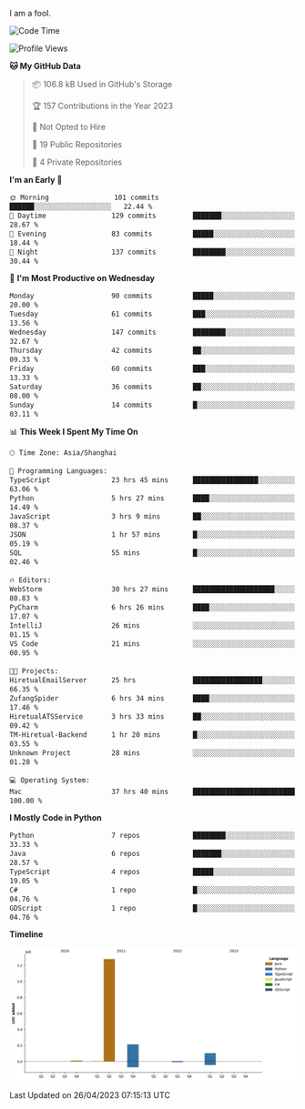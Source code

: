 I am a fool.

<!--START_SECTION:waka-->
![Code Time](http://img.shields.io/badge/Code%20Time-360%20hrs%2040%20mins-blue)

![Profile Views](http://img.shields.io/badge/Profile%20Views-6-blue)

**🐱 My GitHub Data** 

> 📦 106.8 kB Used in GitHub's Storage 
 > 
> 🏆 157 Contributions in the Year 2023
 > 
> 🚫 Not Opted to Hire
 > 
> 📜 19 Public Repositories 
 > 
> 🔑 4 Private Repositories 
 > 
**I'm an Early 🐤** 

```text
🌞 Morning                101 commits         ██████░░░░░░░░░░░░░░░░░░░   22.44 % 
🌆 Daytime                129 commits         ███████░░░░░░░░░░░░░░░░░░   28.67 % 
🌃 Evening                83 commits          █████░░░░░░░░░░░░░░░░░░░░   18.44 % 
🌙 Night                  137 commits         ████████░░░░░░░░░░░░░░░░░   30.44 % 
```
📅 **I'm Most Productive on Wednesday** 

```text
Monday                   90 commits          █████░░░░░░░░░░░░░░░░░░░░   20.00 % 
Tuesday                  61 commits          ███░░░░░░░░░░░░░░░░░░░░░░   13.56 % 
Wednesday                147 commits         ████████░░░░░░░░░░░░░░░░░   32.67 % 
Thursday                 42 commits          ██░░░░░░░░░░░░░░░░░░░░░░░   09.33 % 
Friday                   60 commits          ███░░░░░░░░░░░░░░░░░░░░░░   13.33 % 
Saturday                 36 commits          ██░░░░░░░░░░░░░░░░░░░░░░░   08.00 % 
Sunday                   14 commits          █░░░░░░░░░░░░░░░░░░░░░░░░   03.11 % 
```


📊 **This Week I Spent My Time On** 

```text
🕑︎ Time Zone: Asia/Shanghai

💬 Programming Languages: 
TypeScript               23 hrs 45 mins      ████████████████░░░░░░░░░   63.06 % 
Python                   5 hrs 27 mins       ████░░░░░░░░░░░░░░░░░░░░░   14.49 % 
JavaScript               3 hrs 9 mins        ██░░░░░░░░░░░░░░░░░░░░░░░   08.37 % 
JSON                     1 hr 57 mins        █░░░░░░░░░░░░░░░░░░░░░░░░   05.19 % 
SQL                      55 mins             █░░░░░░░░░░░░░░░░░░░░░░░░   02.46 % 

🔥 Editors: 
WebStorm                 30 hrs 27 mins      ████████████████████░░░░░   80.83 % 
PyCharm                  6 hrs 26 mins       ████░░░░░░░░░░░░░░░░░░░░░   17.07 % 
IntelliJ                 26 mins             ░░░░░░░░░░░░░░░░░░░░░░░░░   01.15 % 
VS Code                  21 mins             ░░░░░░░░░░░░░░░░░░░░░░░░░   00.95 % 

🐱‍💻 Projects: 
HiretualEmailServer      25 hrs              █████████████████░░░░░░░░   66.35 % 
ZufangSpider             6 hrs 34 mins       ████░░░░░░░░░░░░░░░░░░░░░   17.46 % 
HiretualATSService       3 hrs 33 mins       ██░░░░░░░░░░░░░░░░░░░░░░░   09.42 % 
TM-Hiretual-Backend      1 hr 20 mins        █░░░░░░░░░░░░░░░░░░░░░░░░   03.55 % 
Unknown Project          28 mins             ░░░░░░░░░░░░░░░░░░░░░░░░░   01.28 % 

💻 Operating System: 
Mac                      37 hrs 40 mins      █████████████████████████   100.00 % 
```

**I Mostly Code in Python** 

```text
Python                   7 repos             ████████░░░░░░░░░░░░░░░░░   33.33 % 
Java                     6 repos             ███████░░░░░░░░░░░░░░░░░░   28.57 % 
TypeScript               4 repos             █████░░░░░░░░░░░░░░░░░░░░   19.05 % 
C#                       1 repo              █░░░░░░░░░░░░░░░░░░░░░░░░   04.76 % 
GDScript                 1 repo              █░░░░░░░░░░░░░░░░░░░░░░░░   04.76 % 
```



**Timeline**

![Lines of Code chart](https://raw.githubusercontent.com/VeejaLiu/VeejaLiu/master/assets/bar_graph.png)


 Last Updated on 26/04/2023 07:15:13 UTC
<!--END_SECTION:waka-->
